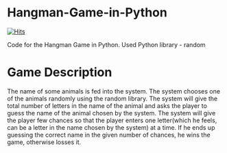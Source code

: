 # Hangman-Game-in-Python

[![Hits](https://hits.seeyoufarm.com/api/count/incr/badge.svg?url=https%3A%2F%2Fgithub.com%2FBhawana15%2FHangman-Game-in-Python&count_bg=%23DF3C3C&title_bg=%23555555&icon=&icon_color=%23E7E7E7&title=Repo+views&edge_flat=false)](https://hits.seeyoufarm.com)

Code for the Hangman Game in Python.
Used Python library - random

# Game Description
The name of some animals is fed into the system. The system chooses one of the animals randomly using the random library. The system will give the total number of letters in the name of the animal and asks the player to guess the name of the animal chosen by the system. The system will give the player few chances so that the player enters one letter(which he feels, can be a letter in the name chosen by the system) at a time. If he ends up guessing the correct name in the given number of chances, he wins the game, otherwise losses it.
